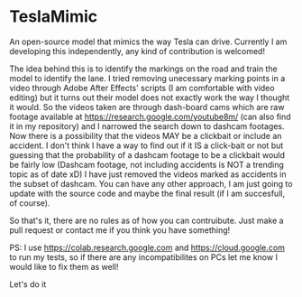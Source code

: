 # TeslaMimic
An open-source model that mimics the way Tesla can drive. Currently I am developing this independently, any kind of contribution is welcomed!

The idea behind this is to identify the markings on the road and train the model to identify the lane.
I tried removing unecessary marking points in a video through Adobe After Effects' scripts (I am comfortable with video editing) but it turns out their model does not exactly 
work the way I thought it would. So the videos taken are through dash-board cams which are raw footage available at https://research.google.com/youtube8m/ (can also find it in my repository) and I narrowed the search down to dashcam footages. Now there is a possibility that the videos MAY be a clickbait or include an accident. I don't think I have a way to find out if it IS a click-bait or not but guessing that the probability of a dashcam footage to be a clickbait would be fairly low (Dashcam footage, not including accidents is NOT a trending topic as of date xD) I have just removed the videos marked as accidents in the subset of dashcam. You can have any other approach, I am just going to update with the source code and maybe the final result (if I am succesfull, of course). 

So that's it, there are no rules as of how you can contruibute. Just make a pull request or contact me if you think you have something!

PS: I use https://colab.research.google.com and https://cloud.google.com to run my tests, so if there are any incompatibilites on PCs let me know I would like to fix them as well!

Let's do it
